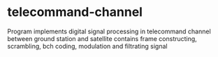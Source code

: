 # telecommand-channel
Program implements digital signal processing in telecommand channel between ground station and satellite contains frame constructing, scrambling, bch coding, modulation and filtrating signal
